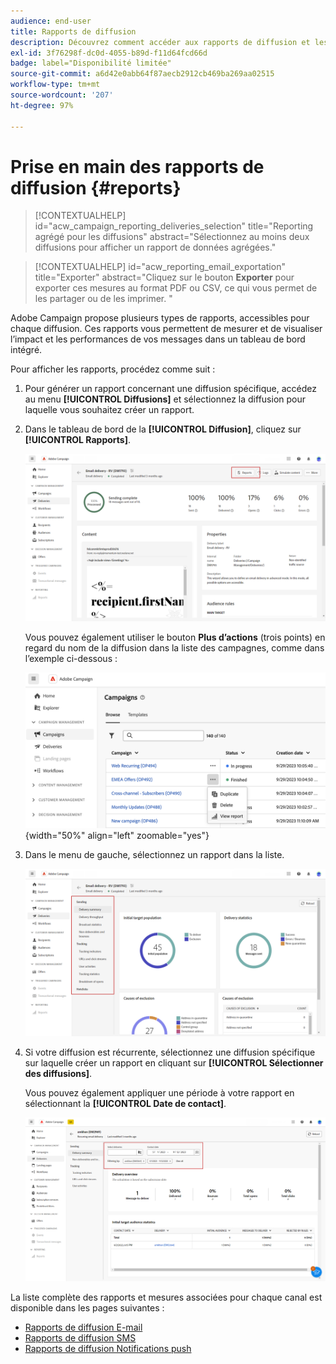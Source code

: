 ```yaml
---
audience: end-user
title: Rapports de diffusion
description: Découvrez comment accéder aux rapports de diffusion et les utiliser.
exl-id: 3f76298f-dc0d-4055-b89d-f11d64fcd66d
badge: label="Disponibilité limitée"
source-git-commit: a6d42e0abb64f87aecb2912cb469ba269aa02515
workflow-type: tm+mt
source-wordcount: '207'
ht-degree: 97%

---
```


# Prise en main des rapports de diffusion {#reports}

>[!CONTEXTUALHELP]
>id="acw_campaign_reporting_deliveries_selection"
>title="Reporting agrégé pour les diffusions"
>abstract="Sélectionnez au moins deux diffusions pour afficher un rapport de données agrégées."

>[!CONTEXTUALHELP]
>id="acw_reporting_email_exportation"
>title="Exporter"
>abstract="Cliquez sur le bouton **Exporter** pour exporter ces mesures au format PDF ou CSV, ce qui vous permet de les partager ou de les imprimer. "

Adobe Campaign propose plusieurs types de rapports, accessibles pour chaque diffusion. Ces rapports vous permettent de mesurer et de visualiser l’impact et les performances de vos messages dans un tableau de bord intégré.

Pour afficher les rapports, procédez comme suit :

1. Pour générer un rapport concernant une diffusion spécifique, accédez au menu **[!UICONTROL Diffusions]** et sélectionnez la diffusion pour laquelle vous souhaitez créer un rapport.

1. Dans le tableau de bord de la **[!UICONTROL Diffusion]**, cliquez sur **[!UICONTROL Rapports]**.

   ![](assets/reporting2.png)

   Vous pouvez également utiliser le bouton **Plus d’actions** (trois points) en regard du nom de la diffusion dans la liste des campagnes, comme dans l’exemple ci-dessous :

   ![](assets/campaign-reports-view.png){width="50%" align="left" zoomable="yes"}

1. Dans le menu de gauche, sélectionnez un rapport dans la liste.

   ![](assets/reporting.png)

1. Si votre diffusion est récurrente, sélectionnez une diffusion spécifique sur laquelle créer un rapport en cliquant sur **[!UICONTROL Sélectionner des diffusions]**.

   Vous pouvez également appliquer une période à votre rapport en sélectionnant la **[!UICONTROL Date de contact]**.

   ![](assets/delivery-recurring.png)

La liste complète des rapports et mesures associées pour chaque canal est disponible dans les pages suivantes :

* [Rapports de diffusion E-mail](email-report.md)
* [Rapports de diffusion SMS](sms-report.md)
* [Rapports de diffusion Notifications push](push-report.md)
